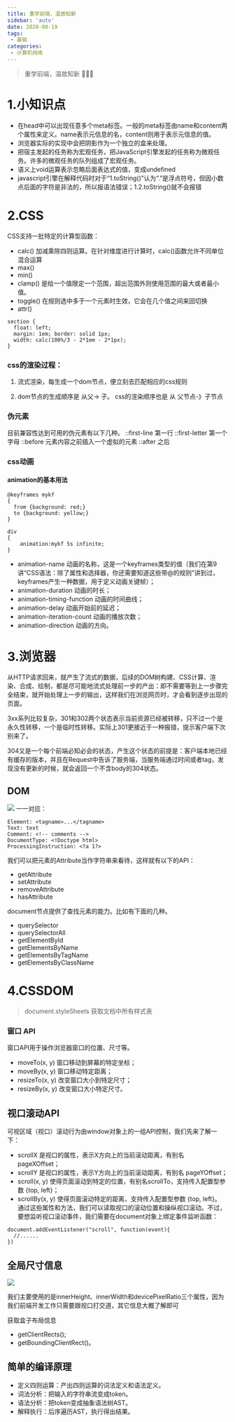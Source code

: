```yaml
---
title: 重学前端，温故知新
sidebar: 'auto'
date: 2020-08-19
tags:
 - 基础
categories:
 - 计算机网络
---
```



> 重学前端，温故知新 🤔🤔🤔


<!-- more -->

# 1.小知识点
* 在head中可以出现任意多个meta标签。一般的meta标签由name和content两个属性来定义。name表示元信息的名，content则用于表示元信息的值。
* 浏览器实际的实现中会把阴影作为一个独立的盒来处理。
* 把宿主发起的任务称为宏观任务，把JavaScript引擎发起的任务称为微观任务。许多的微观任务的队列组成了宏观任务。
* 语义上void运算表示忽略后面表达式的值，变成undefined
* javascript引擎在解释代码时对于“1.toString()”认为“.”是浮点符号，但因小数点后面的字符是非法的，所以报语法错误；1.2.toString()就不会报错


# 2.CSS
CSS支持一批特定的计算型函数：

- calc() 加减乘除四则运算。在针对维度进行计算时，calc()函数允许不同单位混合运算
- max()
- min()
- clamp()  是给一个值限定一个范围，超出范围外则使用范围的最大或者最小值。
- toggle() 在规则选中多于一个元素时生效，它会在几个值之间来回切换
- attr()
```
section {
  float: left;
  margin: 1em; border: solid 1px;
  width: calc(100%/3 - 2*1em - 2*1px);
}
```
### css的渲染过程：
1. 流式渲染，每生成一个dom节点，便立刻去匹配相应的css规则

2. dom节点的生成顺序是 从父-> 子。 css的渲染顺序也是 从 父节点-》子节点

### 伪元素
目前兼容性达到可用的伪元素有以下几种。
::first-line   第一行
::first-letter   第一个字母
::before   元素内容之前插入一个虚拟的元素
::after           之后

### css动画
#### animation的基本用法
```
@keyframes mykf
{
  from {background: red;}
  to {background: yellow;}
}

div
{
    animation:mykf 5s infinite;
}
```
* animation-name 动画的名称，这是一个keyframes类型的值（我们在第9讲“CSS语法：除了属性和选择器，你还需要知道这些带@的规则”讲到过，keyframes产生一种数据，用于定义动画关键帧）；
* animation-duration 动画的时长；
* animation-timing-function 动画的时间曲线；
* animation-delay 动画开始前的延迟；
* animation-iteration-count 动画的播放次数；
* animation-direction 动画的方向。

# 3.浏览器

从HTTP请求回来，就产生了流式的数据，后续的DOM树构建、CSS计算、渲染、合成、绘制，都是尽可能地流式处理前一步的产出：即不需要等到上一步骤完全结束，就开始处理上一步的输出，这样我们在浏览网页时，才会看到逐步出现的页面。


3xx系列比较复杂，301和302两个状态表示当前资源已经被转移，只不过一个是永久性转移，一个是临时性转移。实际上301更接近于一种报错，提示客户端下次别来了。

304又是一个每个前端必知必会的状态，产生这个状态的前提是：客户端本地已经有缓存的版本，并且在Request中告诉了服务端，当服务端通过时间或者tag，发现没有更新的时候，就会返回一个不含body的304状态。

## DOM

![](https://user-gold-cdn.xitu.io/2019/11/14/16e67e0bcddfe648?w=1532&h=1206&f=png&s=339020)
一一对应：
```
Element: <tagname>...</tagname>
Text: text
Comment: <!-- comments -->
DocumentType: <!Doctype html>
ProcessingInstruction: <?a 1?>
```

我们可以把元素的Attribute当作字符串来看待，这样就有以下的API：
* getAttribute
* setAttribute
* removeAttribute
* hasAttribute

document节点提供了查找元素的能力。比如有下面的几种。
* querySelector
* querySelectorAll
* getElementById
* getElementsByName
* getElementsByTagName
* getElementsByClassName

# 4.CSSDOM

> document.styleSheets  获取文档中所有样式表

### 窗口 API
窗口API用于操作浏览器窗口的位置、尺寸等。

* moveTo(x, y) 窗口移动到屏幕的特定坐标；
* moveBy(x, y) 窗口移动特定距离；
* resizeTo(x, y) 改变窗口大小到特定尺寸；
* resizeBy(x, y) 改变窗口大小特定尺寸。

## 视口滚动API
可视区域（视口）滚动行为由window对象上的一组API控制，我们先来了解一下：

* scrollX 是视口的属性，表示X方向上的当前滚动距离，有别名 pageXOffset；
* scrollY 是视口的属性，表示Y方向上的当前滚动距离，有别名 pageYOffset；
* scroll(x, y) 使得页面滚动到特定的位置，有别名scrollTo，支持传入配置型参数 {top, left}；
* scrollBy(x, y) 使得页面滚动特定的距离，支持传入配置型参数 {top, left}。
通过这些属性和方法，我们可以读取视口的滚动位置和操纵视口滚动。不过，要想监听视口滚动事件，我们需要在document对象上绑定事件监听函数：
```
document.addEventListener("scroll", function(event){
  //......
})
```

## 全局尺寸信息

![](https://user-gold-cdn.xitu.io/2019/11/14/16e67f5095bc32f6?w=1134&h=424&f=png&s=114596)

我们主要使用的是innerHeight、innerWidth和devicePixelRatio三个属性，因为我们前端开发工作只需要跟视口打交道，其它信息大概了解即可

获取盒子布局信息
* getClientRects();
* getBoundingClientRect()。

## 简单的编译原理

* 定义四则运算：产出四则运算的词法定义和语法定义。
* 词法分析：把输入的字符串流变成token。
* 语法分析：把token变成抽象语法树AST。
* 解释执行：后序遍历AST，执行得出结果。


